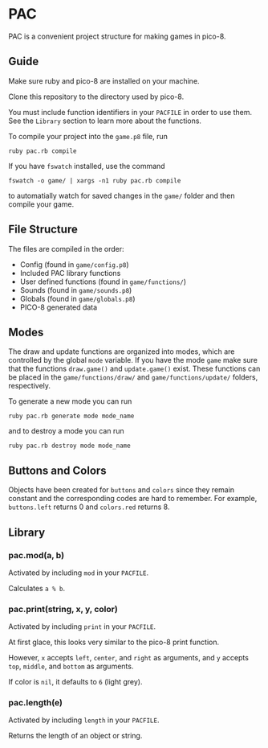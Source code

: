 # PAC 

PAC is a convenient project structure for making games in pico-8.

## Guide

Make sure ruby and pico-8 are installed on your machine.

Clone this repository to the directory used by pico-8.

You must include function identifiers in your `PACFILE` in order to use them. See the `Library` section to learn more about the functions.

To compile your project into the `game.p8` file, run

    ruby pac.rb compile

If you have `fswatch` installed, use the command

    fswatch -o game/ | xargs -n1 ruby pac.rb compile

to automatially watch for saved changes in the `game/` folder and then compile your game.

## File Structure

The files are compiled in the order:

  - Config (found in `game/config.p8`)
  - Included PAC library functions
  - User defined functions (found in `game/functions/`)
  - Sounds (found in `game/sounds.p8`)
  - Globals (found in `game/globals.p8`)
  - PICO-8 generated data

## Modes

The draw and update functions are organized into modes, which are controlled by the global `mode` variable. If you have the mode `game` make sure that the functions `draw.game()` and `update.game()` exist. These functions can be placed in the `game/functions/draw/` and `game/functions/update/` folders, respectively.

To generate a new mode you can run 

    ruby pac.rb generate mode mode_name

and to destroy a mode you can run

    ruby pac.rb destroy mode mode_name

## Buttons and Colors

Objects have been created for `buttons` and `colors` since they remain constant and the corresponding codes are hard to remember. For example, `buttons.left` returns 0 and `colors.red` returns 8.

## Library

### pac.mod(a, b)

Activated by including `mod` in your `PACFILE`.

Calculates `a % b`.

### pac.print(string, x, y, color)

Activated by including `print` in your `PACFILE`.

At first glace, this looks very similar to the pico-8 print function.

However, `x` accepts `left`, `center`, and `right` as arguments, and `y` accepts `top`, `middle`, and `bottom` as arguments.

If color is `nil`, it defaults to `6` (light grey).

### pac.length(e)

Activated by including `length` in your `PACFILE`.

Returns the length of an object or string.
